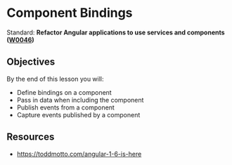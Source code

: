 # Component Bindings

Standard: **Refactor Angular applications to use services and components (<a href="#">W0046</a>)**

## Objectives

By the end of this lesson you will:

- Define bindings on a component
- Pass in data when including the component
- Publish events from a component
- Capture events published by a component

## Resources

- https://toddmotto.com/angular-1-6-is-here
